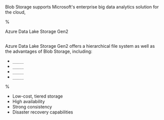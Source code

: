 ##

Blob Storage supports Microsoft's enterprise big data analytics solution for the cloud,

%

Azure Data Lake Storage Gen2

##

Azure Data Lake Storage Gen2 offers a hierarchical file system as well as the advantages of Blob Storage, including:

- `_____`
- `_____`
- `_____`
- `_____`

%

- Low-cost, tiered storage
- High availability
- Strong consistency
- Disaster recovery capabilities
